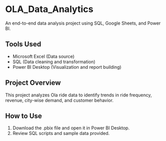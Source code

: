 # OLA_Data_Analytics

An end-to-end data analysis project using SQL, Google Sheets, and Power BI.

## Tools Used
- Microsoft Excel (Data source)
- SQL (Data cleaning and transformation)
- Power BI Desktop (Visualization and report building)

## Project Overview
This project analyzes Ola ride data to identify trends in ride frequency, revenue, city-wise demand, and customer behavior.

## How to Use
1. Download the .pbix file and open it in Power BI Desktop.
2. Review SQL scripts and sample data provided.

